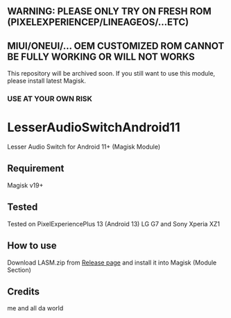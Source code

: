 ## WARNING: PLEASE ONLY TRY ON FRESH ROM (PIXELEXPERIENCEP/LINEAGEOS/...ETC)
## MIUI/ONEUI/... OEM CUSTOMIZED ROM CANNOT BE FULLY WORKING OR WILL NOT WORKS 
This repository will be archived soon. If you still want to use this module, please install latest Magisk.
### USE AT YOUR OWN RISK

# LesserAudioSwitchAndroid11
Lesser Audio Switch for Android 11+ (Magisk Module)

## Requirement
Magisk v19+

## Tested
Tested on PixelExperiencePlus 13 (Android 13) LG G7 and Sony Xperia XZ1

## How to use
Download LASM.zip from [Release page](https://github.com/michioxd/LesserAudioSwitchAndroid11/releases) and install it into Magisk (Module Section)

## Credits
me and all da world
